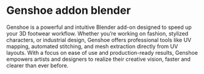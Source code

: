 # Genshoe addon blender
Genshoe is a powerful and intuitive Blender add-on designed to speed up your 3D footwear workflow. Whether you’re working on fashion, stylized characters, or industrial design, Genshoe offers professional tools like UV mapping, automated stitching, and mesh extraction directly from UV layouts. With a focus on ease of use and production-ready results, Genshoe empowers artists and designers to realize their creative vision, faster and clearer than ever before.
